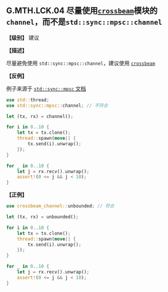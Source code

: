 ## G.MTH.LCK.04 尽量使用[`crossbeam`](https://github.com/crossbeam-rs/crossbeam)模块的 `channel`，而不是`std::sync::mpsc::channel` 

**【级别】** 建议

**【描述】**

尽量避免使用 `std::sync::mpsc::channel`，建议使用 [`crossbeam`](https://github.com/crossbeam-rs/crossbeam)

**【反例】**

例子来源于 [`std::sync::mpsc` 文档](https://doc.rust-lang.org/std/sync/mpsc/)

```rust
use std::thread;
use std::sync::mpsc::channel; // 不符合

let (tx, rx) = channel();

for i in 0..10 {
    let tx = tx.clone();
    thread::spawn(move|| {
        tx.send(i).unwrap();
    });
}

for _ in 0..10 {
    let j = rx.recv().unwrap();
    assert!(0 <= j && j < 10);
}
```

**【正例】**

```rust
use crossbeam_channel::unbounded; // 符合

let (tx, rx) = unbounded();

for i in 0..10 {
    let tx = tx.clone();
    thread::spawn(move|| {
        tx.send(i).unwrap();
    });
}

for _ in 0..10 {
    let j = rx.recv().unwrap();
    assert!(0 <= j && j < 10);
}
```
